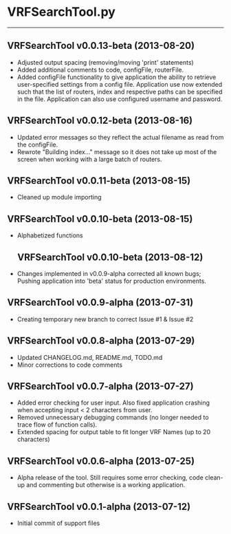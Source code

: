 # VRFSearchTool.py #
---

## VRFSearchTool v0.0.13-beta (2013-08-20) ##
* Adjusted output spacing (removing/moving 'print' statements)
* Added additional comments to code, configFile, routerFile.
* Added configFile functionality to give application the ability to retrieve
  user-specified settings from a config file.  Application use now extended
  such that the list of routers, index and respective paths can be specified
  in the file.  Application can also use configured username and password.

## VRFSearchTool v0.0.12-beta (2013-08-16) ##
* Updated error messages so they reflect the actual filename as read
  from the configFile.
* Rewrote "Building index..." message so it does not take up most of the
  screen when working with a large batch of routers.
  
## VRFSearchTool v0.0.11-beta (2013-08-15) ##
* Cleaned up module importing

## VRFSearchTool v0.0.10-beta (2013-08-15) ##
* Alphabetized functions

  ## VRFSearchTool v0.0.10-beta (2013-08-12) ##
* Changes implemented in v0.0.9-alpha corrected all known bugs; Pushing 
  application into 'beta' status for production environments.
  
## VRFSearchTool v0.0.9-alpha (2013-07-31) ##
* Creating temporary new branch to correct Issue #1 & Issue #2

## VRFSearchTool v0.0.8-alpha (2013-07-29) ##
* Updated CHANGELOG.md, README.md, TODO.md
* Minor corrections to code comments

## VRFSearchTool v0.0.7-alpha (2013-07-27) ##
* Added error checking for user input.  Also fixed application crashing when
  accepting input < 2 characters from user.
* Removed unnecessary debugging commands (no longer needed to trace flow
  of function calls).
* Extended spacing for output table to fit longer VRF Names (up to 20 characters)

## VRFSearchTool v0.0.6-alpha (2013-07-25) ##
* Alpha release of the tool.  Still requires some error checking, code clean-up
  and commenting but otherwise is a working application.

## VRFSearchTool v0.0.1-alpha (2013-07-12) ##
* Initial commit of support files
